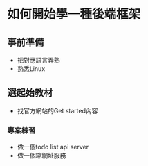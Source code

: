 # 如何開始學一種後端框架

## 事前準備
* 把對應語言弄熟
* 熟悉Linux

## 選起始教材
* 找官方網站的Get started內容

### 專案練習
* 做一個todo list api server
* 做一個縮網址服務
